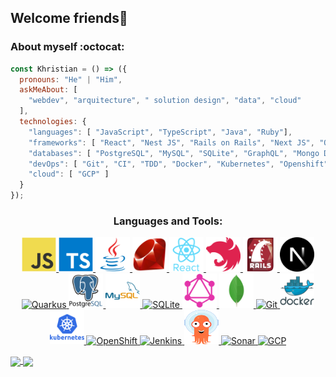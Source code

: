 ## Welcome friends👋

### About myself :octocat:
```javascript
const Khristian = () => ({
  pronouns: "He" | "Him",
  askMeAbout: [
    "webdev", "arquitecture", " solution design", "data", "cloud"
  ],
  technologies: {
    "languages": [ "JavaScript", "TypeScript", "Java", "Ruby"],
    "frameworks": [ "React", "Nest JS", "Rails on Rails", "Next JS", "Quarkus" ],
    "databases": [ "PostgreSQL", "MySQL", "SQLite", "GraphQL", "Mongo DB" ],
    "devOps": [ "Git", "CI", "TDD", "Docker", "Kubernetes", "Openshift", "Jenkins", "ArgoCD", "Sonar" ],
    "cloud": [ "GCP" ]
  }
});

```
<h3 align="center">Languages and Tools:</h3>
<p align="center">
  <!-- Languages -->
  <a href="https://developer.mozilla.org/en-US/docs/Web/JavaScript" target="_blank">
    <img src="https://raw.githubusercontent.com/devicons/devicon/master/icons/javascript/javascript-original.svg" alt="JavaScript" width="55" height="55"/>
  </a>
  <a href="https://www.typescriptlang.org/" target="_blank">
    <img src="https://raw.githubusercontent.com/devicons/devicon/master/icons/typescript/typescript-original.svg" alt="TypeScript" width="55" height="55"/>
  </a>
  <a href="https://www.java.com/" target="_blank">
    <img src="https://raw.githubusercontent.com/devicons/devicon/master/icons/java/java-original.svg" alt="Java" width="55" height="55"/>
  </a>
  <a href="https://www.ruby-lang.org/en/" target="_blank">
    <img src="https://raw.githubusercontent.com/devicons/devicon/master/icons/ruby/ruby-original.svg" alt="Ruby" width="55" height="55"/>
  </a>

  <!-- Frameworks -->
  <a href="https://reactjs.org/" target="_blank">
    <img src="https://raw.githubusercontent.com/devicons/devicon/master/icons/react/react-original-wordmark.svg" alt="React" width="55" height="55"/>
  </a>
  <a href="https://nestjs.com/" target="_blank">
    <img src="https://raw.githubusercontent.com/devicons/devicon/master/icons/nestjs/nestjs-plain.svg" alt="NestJS" width="55" height="55"/>
  </a>
  <a href="https://rubyonrails.org/" target="_blank">
    <img src="https://raw.githubusercontent.com/devicons/devicon/master/icons/rails/rails-original-wordmark.svg" alt="Rails" width="55" height="55"/>
  </a>
  <a href="https://nextjs.org/" target="_blank">
    <img src="https://raw.githubusercontent.com/devicons/devicon/master/icons/nextjs/nextjs-original.svg" alt="NextJS" width="55" height="55"/>
  </a>
  <a href="https://quarkus.io/" target="_blank">
    <img src="https://upload.wikimedia.org/wikipedia/commons/0/08/Quarkus_icon.svg" alt="Quarkus" width="55" height="55"/>
  </a>

  <!-- Databases -->
  <a href="https://www.postgresql.org/" target="_blank">
    <img src="https://raw.githubusercontent.com/devicons/devicon/master/icons/postgresql/postgresql-original-wordmark.svg" alt="PostgreSQL" width="55" height="55"/>
  </a>
  <a href="https://www.mysql.com/" target="_blank">
    <img src="https://raw.githubusercontent.com/devicons/devicon/master/icons/mysql/mysql-original-wordmark.svg" alt="MySQL" width="55" height="55"/>
  </a>
  <a href="https://www.sqlite.org/" target="_blank">
    <img src="https://www.vectorlogo.zone/logos/sqlite/sqlite-icon.svg" alt="SQLite" width="55" height="55"/>
  </a>
  <a href="https://graphql.org/" target="_blank">
    <img src="https://raw.githubusercontent.com/devicons/devicon/master/icons/graphql/graphql-plain.svg" alt="GraphQL" width="55" height="55"/>
  </a>
  <a href="https://www.mongodb.com/" target="_blank">
    <img src="https://raw.githubusercontent.com/devicons/devicon/master/icons/mongodb/mongodb-original.svg" alt="MongoDB" width="55" height="55"/>
  </a>

  <!-- DevOps -->
  <a href="https://git-scm.com/" target="_blank">
    <img src="https://www.vectorlogo.zone/logos/git-scm/git-scm-icon.svg" alt="Git" width="55" height="55"/>
  </a>
  <a href="https://www.docker.com/" target="_blank">
    <img src="https://raw.githubusercontent.com/devicons/devicon/master/icons/docker/docker-original-wordmark.svg" alt="Docker" width="55" height="55"/>
  </a>
  <a href="https://kubernetes.io/" target="_blank">
    <img src="https://raw.githubusercontent.com/devicons/devicon/master/icons/kubernetes/kubernetes-plain-wordmark.svg" alt="Kubernetes" width="55" height="55"/>
  </a>
  <a href="https://www.redhat.com/en/technologies/cloud-computing/openshift" target="_blank">
    <img src="https://www.vectorlogo.zone/logos/openshift/openshift-icon.svg" alt="OpenShift" width="55" height="55"/>
  </a>
  <a href="https://www.jenkins.io/" target="_blank">
    <img src="https://www.vectorlogo.zone/logos/jenkins/jenkins-icon.svg" alt="Jenkins" width="55" height="55"/>
  </a>
  <a href="https://argoproj.github.io/cd/" target="_blank">
    <img src="https://raw.githubusercontent.com/cncf/artwork/master/projects/argo/icon/color/argo-icon-color.svg" alt="ArgoCD" width="55" height="55"/>
  </a>
  <a href="https://www.sonarsource.com/" target="_blank">
    <img src="https://www.vectorlogo.zone/logos/sonarsource/sonarsource-icon.svg" alt="Sonar" width="55" height="55"/>
  </a>

  <!-- Cloud -->
  <a href="https://cloud.google.com/" target="_blank">
    <img src="https://www.vectorlogo.zone/logos/google_cloud/google_cloud-icon.svg" alt="GCP" width="55" height="55"/>
  </a>
</p>



<p>
<a href="(https://github.com/anuraghazra/github-readme-stats)">
  <img align="center" height="137px" src="https://github-readme-stats.vercel.app/api?username=karmaester&show_icons=true&bg_color=fbfaf9&hide_title=true&hide_border=true&line_height=21" style="max-width:100%;"  />
  <img align="center" height="137px" src="https://github-readme-stats.vercel.app/api/top-langs/?username=karmaester&layout=compact&bg_color=fbfaf9&hide_title=true&hide_border=true&" style="max-width:100%;"  />
</a>
 </p>
